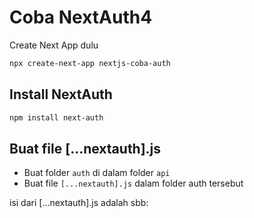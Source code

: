 # Coba NextAuth4

Create Next App dulu

```bash
npx create-next-app nextjs-coba-auth
```

## Install NextAuth

```bash
npm install next-auth
```

## Buat file [...nextauth].js

-   Buat folder `auth` di dalam folder `api`
-   Buat file `[...nextauth].js` dalam folder auth tersebut

isi dari [...nextauth].js adalah sbb:

```bash

```
